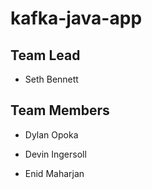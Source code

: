 # kafka-java-app
## Team Lead
- Seth Bennett
## Team Members

- Dylan Opoka


- Devin Ingersoll


- Enid Maharjan

